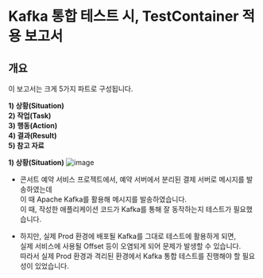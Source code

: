 # Kafka 통합 테스트 시, TestContainer 적용 보고서 

## 개요

이 보고서는 크게 5가지 파트로 구성됩니다.
  
**1) 상황(Situation)** <br>
**2) 작업(Task)** <br>
**3) 행동(Action)** <br> 
**4) 결과(Result)** <br>
**5) 참고 자료** <br>


**1) 상황(Situation)**
![image](https://github.com/user-attachments/assets/ec7f68d7-064a-47e6-9917-fbdacf61df03)

- 콘서트 예약 서비스 프로젝트에서, 예약 서버에서 분리된 결제 서버로 메시지를 발송하였는데 <br> 
  이 때 Apache Kafka를 활용해 메시지를 발송하였습니다. <br> 
  이 때, 작성한 애플리케이션 코드가 Kafka를 통해 잘 동작하는지 테스트가 필요했습니다. <br>

- 하지만, 실제 Prod 환경에 배포될 Kafka를 그대로 테스트에 활용하게 되면, <br> 
  실제 서비스에 사용될 Offset 등이 오염되게 되어 문제가 발생할 수 있습니다. <br>
  따라서 실제 Prod 환경과 격리된 환경에서 Kafka 통합 테스트를 진행해야 할 필요성이 있었습니다. <br>

